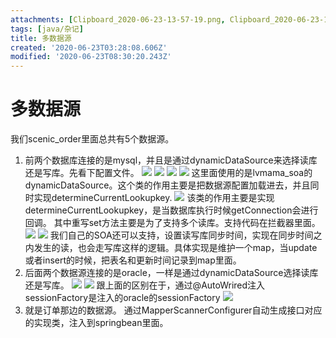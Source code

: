 ```yaml
---
attachments: [Clipboard_2020-06-23-13-57-19.png, Clipboard_2020-06-23-14-03-45.png, Clipboard_2020-06-23-14-04-04.png, Clipboard_2020-06-23-14-19-36.png, Clipboard_2020-06-23-14-41-10.png, Clipboard_2020-06-23-14-46-17.png, Clipboard_2020-06-23-15-48-10.png, Clipboard_2020-06-23-15-49-11.png, Clipboard_2020-06-23-15-52-13.png, Clipboard_2020-06-23-15-59-52.png]
tags: [java/杂记]
title: 多数据源
created: '2020-06-23T03:28:08.606Z'
modified: '2020-06-23T08:30:20.243Z'
---
```


# 多数据源

我们scenic_order里面总共有5个数据源。

1. 前两个数据库连接的是mysql，并且是通过dynamicDataSource来选择读库还是写库。先看下配置文件。
![](@attachment/Clipboard_2020-06-23-14-19-36.png)
![](@attachment/Clipboard_2020-06-23-13-57-19.png)
![](@attachment/Clipboard_2020-06-23-14-03-45.png)
![](@attachment/Clipboard_2020-06-23-14-04-04.png)
这里面使用的是lvmama_soa的 dynamicDataSource。这个类的作用主要是把数据源配置加载进去，并且同时实现determineCurrentLookupkey.
![](@attachment/Clipboard_2020-06-23-14-41-10.png)
该类的作用主要是实现determineCurrentLookupkey，是当数据库执行时候getConnection会进行回调。
其中重写set方法主要是为了支持多个读库。支持代码在拦截器里面。
![](@attachment/Clipboard_2020-06-23-14-46-17.png)
![](@attachment/Clipboard_2020-06-23-15-59-52.png)
我们自己的SOA还可以支持，设置读写库同步时间，实现在同步时间之内发生的读，也会走写库这样的逻辑。具体实现是维护一个map，当update或者insert的时候，把表名和更新时间记录到map里面。
2. 后面两个数据源连接的是oracle，一样是通过dynamicDataSource选择读库还是写库。
![](@attachment/Clipboard_2020-06-23-15-48-10.png)
![](@attachment/Clipboard_2020-06-23-15-49-11.png)
跟上面的区别在于，通过@AutoWrired注入sessionFactory是注入的oracle的sessionFactory
![](@attachment/Clipboard_2020-06-23-15-52-13.png)
3. 就是订单那边的数据源。
通过MapperScannerConfigurer自动生成接口对应的实现类，注入到springbean里面。






